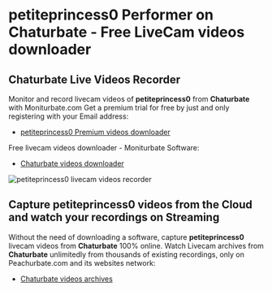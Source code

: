 # petiteprincess0 Performer on Chaturbate - Free LiveCam videos downloader

## Chaturbate Live Videos Recorder

Monitor and record livecam videos of **petiteprincess0** from **Chaturbate** with Moniturbate.com
Get a premium trial for free by just and only registering with your Email address:
* [petiteprincess0 Premium videos downloader](https://moniturbate.com/request-demo-licence-key.html)

Free livecam videos downloader - Moniturbate Software:
* [Chaturbate videos downloader](https://moniturbate.com/moniturbate-download-software.html)

![petiteprincess0 livecam videos recorder](https://peachurnet.com/templates/moniturbate-software.png)


## Capture petiteprincess0 videos from the Cloud and watch your recordings on Streaming

Without the need of downloading a software, capture **petiteprincess0** livecam videos from **Chaturbate** 100% online.
Watch Livecam archives from **Chaturbate** unlimitedly from thousands of existing recordings, only on Peachurbate.com and its websites network:
* [Chaturbate videos archives](https://peachurnet.com/)